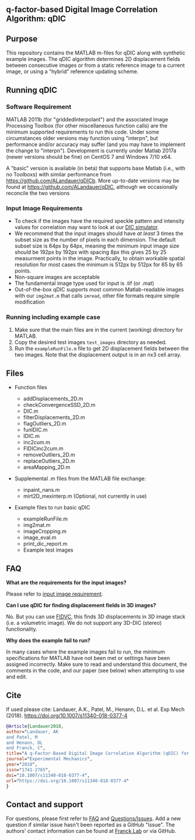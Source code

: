 ## q-factor-based Digital Image Correlation Algorithm: qDIC

## Purpose
This repository contains the MATLAB m-files for qDIC along with synthetic example images. The qDIC algorithm determines 2D displacement fields between consecutive images or from a static reference image to a current image, or using a "hybrid" reference updating scheme.

## Running qDIC

### Software Requirement
MATLAB 2011b (for "griddedInterpolant") and the associated Image Processing Toolbox (for other miscellaneous function calls) are the minimum supported requirements to run this code.  Under some circumstances older versions may function using "interpn", but performance and/or accuracy may suffer (and you may have to implement the change to "interpn").  Development is currently under Matlab 2017a (newer versions should be fine) on CentOS 7 and Windows 7/10 x64.

A "basic" version is available (in beta) that supports base Matlab (i.e., with no Toolboxs) with similar performance from https://github.com/ALandauer/qDICb.  More up-to-date versions may be found at https://github.com/ALandauer/qDIC, although we occasionally reconcile the two versions 

### Input Image Requirements
* To check if the images have the required speckle pattern and intensity values for correlation may want to look at our [DIC simulator](https://github.com/FranckLab/DIC-Simulator).
* We recommend that the input images should have *at least* 3 times the subset size as the number of pixels in each dimension. The default subset size is 64px by 64px, meaning the minimum input image size should be 192px by 192px with spacing 8px this gives 25 by 25 measurment points in the image. Practically, to obtain workable spatial resolution for most cases the minimum is 512px by 512px for 65 by 65 points.
* Non-square images are acceptable
* The fundamental image type used for input is .tif (or .mat)
* Out-of-the-box qDIC supports most common Matlab-readable images with our `img2mat.m` that calls `imread`, other file formats require simple modification

### Running including example case
1. Make sure that the main files are in the current (working) directory for MATLAB.
2. Copy the desired test images `test_images` directory as needed.
3. Run the `exampleRunFile.m` file to get 2D displacement fields between the two images. Note that the displacement output is in an nx3 cell array.

## Files
* Function files
   - addDisplacements_2D.m
   - checkConvergenceSSD_2D.m
   - DIC.m
   - filterDisplacements_2D.m
   - flagOutliers_2D.m
   - funIDIC.m
   - IDIC.m
   - inc2cum.m
   - FIDICinc2cum.m
   - removeOutliers_2D.m
   - replaceOutliers_2D.m
   - areaMapping_2D.m

* Supplemental .m files from the MATLAB file exchange:
   - inpaint_nans.m
   - mirt2D_mexinterp.m  (Optional, not currently in use)

* Example files to run basic qDIC
   - exampleRunFile.m
   - img2mat.m
   - imageCropping.m
   - image_eval.m
   - print_dic_report.m
   - Example test images

## FAQ

**What are the requirements for the input images?**

Please refer to [input image requirement](https://github.com/FranckLab/FIDIC#input-image-requirements).

**Can I use qDIC for finding displacement fields in 3D images?**

No. But you can use [FIDVC](https://github.com/FranckLab/FIDVC), this finds 3D displacements in 3D image stack (i.e. a volumetric image). We do not support any 3D-DIC (stereo) functionality.

**Why does the example fail to run?**

In many cases where the example images fail to run, the minimum specifications for MATLAB have not been met or settings have been assigned incorrectly. Make sure to read and understand this document, the comments in the code, and our paper (see below) when attempting to use and edit.

## Cite
If used please cite:
Landauer, A.K., Patel, M., Henann, D.L. et al. Exp Mech (2018). https://doi.org/10.1007/s11340-018-0377-4

```bibtex
@Article{Landauer2018,
author="Landauer, AK
and Patel, M
and Henann, DL
and Franck, C",
title="A q-Factor-Based Digital Image Correlation Algorithm (qDIC) for Resolving Finite Deformations with Degenerate Speckle Patterns",
journal="Experimental Mechanics",
year="2018",
issn="1741-2765",
doi="10.1007/s11340-018-0377-4",
url="https://doi.org/10.1007/s11340-018-0377-4"
}
```

## Contact and support
For questions, please first refer to [FAQ](https://github.com/FranckLab/FIDIC#faq) and [Questions/Issues](https://github.com/FranckLab/FIDIC/issues). Add a new question if similar issue hasn't been reported as a GitHub "Issue". The authors' contact information can be found at [Franck Lab](francklabbackup.me.wisc.edu) or via GitHub.
